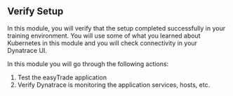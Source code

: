 ## Verify Setup

In this module, you will verify that the setup completed successfully in your training environment. You will use some of what you learned about Kubernetes in this module and you will check connectivity in your Dynatrace UI.

In this module you will go through the following actions:

1. Test the easyTrade application
1. Verify Dynatrace is monitoring the application services, hosts, etc.
